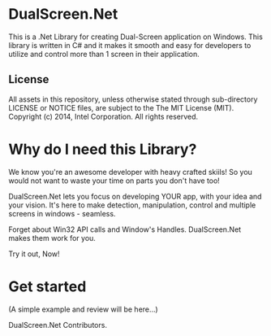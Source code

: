 DualScreen.Net
==============

This is a .Net Library for creating Dual-Screen application on Windows. 
This library is written in C# and it makes it smooth and easy for developers to utilize and control more than 1 screen in their application. 


License
-------

All assets in this repository, unless otherwise stated through sub-directory LICENSE or NOTICE files, are subject to the
The MIT License (MIT). Copyright (c) 2014, Intel Corporation. All rights reserved.


Why do I need this Library?
=============================

We know you're an awesome developer with heavy crafted skiils!
So you would not want to waste your time on parts you don't have too!

DualScreen.Net lets you focus on developing YOUR app, with your idea and your vision.
It's here to make detection, manipulation, control and multiple screens in windows - seamless.

Forget about Win32 API calls and Window's Handles. DualScreen.Net makes them work for you.

Try it out, Now!



Get started
===========

(A simple example and review will be here...)



DualScreen.Net Contributors.

